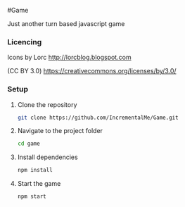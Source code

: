 #Game

Just another turn based javascript game

### Licencing

Icons by Lorc http://lorcblog.blogspot.com

(CC BY 3.0) https://creativecommons.org/licenses/by/3.0/

### Setup

1. Clone the repository 
    ```bash
    git clone https://github.com/IncrementalMe/Game.git
    ```

2. Navigate to the project folder
    ```bash
    cd game
    ```

3. Install dependencies
    ```bash
    npm install
    ```

4. Start the game
    ```bash
    npm start
    ```
